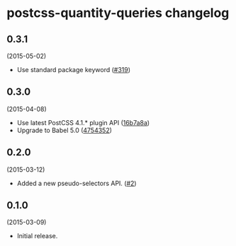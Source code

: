 # postcss-quantity-queries changelog

## 0.3.1
(2015-05-02)

* Use standard package keyword
([#319](https://github.com/postcss/postcss/issues/319))

## 0.3.0
(2015-04-08)

* Use latest PostCSS 4.1.* plugin API ([16b7a8a](https://github.com/pascalduez/postcss-map/commit/16b7a8ac8aad17e400821d5f6454b86223abe487))
* Upgrade to Babel 5.0 ([4754352](https://github.com/pascalduez/postcss-map/commit/475435295f30727e3e91330b8b0a850d20812eae))

## 0.2.0
(2015-03-12)

* Added a new pseudo-selectors API.
([#2](https://github.com/pascalduez/postcss-quantity-queries/issues/2))

## 0.1.0
(2015-03-09)

* Initial release.
